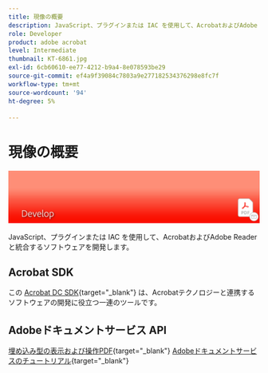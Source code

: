 ```yaml
---
title: 現像の概要
description: JavaScript、プラグインまたは IAC を使用して、AcrobatおよびAdobe Readerと統合するソフトウェアを開発します
role: Developer
product: adobe acrobat
level: Intermediate
thumbnail: KT-6861.jpg
exl-id: 6cb60610-ee77-4212-b9a4-8e078593be29
source-git-commit: ef4a9f39084c7803a9e277182534376298e8fc7f
workflow-type: tm+mt
source-wordcount: '94'
ht-degree: 5%

---
```


# 現像の概要

![Acrobat Develop Image](../assets/Hero-Develop.png)

JavaScript、プラグインまたは IAC を使用して、AcrobatおよびAdobe Readerと統合するソフトウェアを開発します。

## Acrobat SDK

この [Acrobat DC SDK](https://www.adobe.io/apis/documentcloud/acrobat.html){target=&quot;_blank&quot;} は、Acrobatテクノロジーと連携するソフトウェアの開発に役立つ一連のツールです。

## Adobeドキュメントサービス API

[埋め込み型の表示および操作PDF](https://www.adobe.io/apis/documentcloud/dcsdk/){target=&quot;_blank&quot;}
[Adobeドキュメントサービスのチュートリアル](https://experienceleague.adobe.com/docs/document-services/tutorials/overview.html){target=&quot;_blank&quot;}
